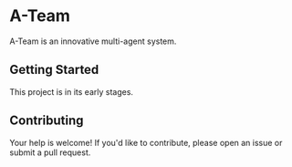 # A-Team

A-Team is an innovative multi-agent system.

## Getting Started

This project is in its early stages.

## Contributing

Your help is welcome! If you'd like to contribute, please open an issue or submit a pull request.
